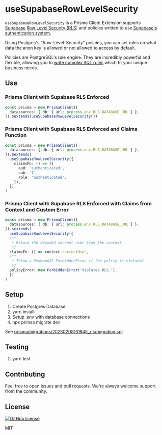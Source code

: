 # useSupabaseRowLevelSecurity

`useSupabaseRowLevelSecurity` is a Prisma Client Extension supports [Supabase](https://supabase.com/docs) [Row Level Security (RLS)](https://supabase.com/docs/guides/auth/row-level-security#authrole) and policies written to use [Supabase's authentication system](https://supabase.com/docs/guides/auth/overview).

Using Postgres's "Row-Level-Security" policies, you can set rules on what data the anon key is allowed or not allowed to access by default.

Policies are PostgreSQL's rule engine. They are incredibly powerful and flexible, allowing you to [write complex SQL rules](https://www.postgresql.org/docs/current/ddl-rowsecurity.html) which fit your unique business needs.

## Use

### Prisma Client with Supabase RLS Enforced

```ts
const prisma = new PrismaClient({
  datasources: { db: { url: process.env.RLS_DATABASE_URL } },
}).$extends(useSupabaseRowLevelSecurity())
```

### Prisma Client with Supabase RLS Enforced and Claims Function

```ts
const prisma = new PrismaClient({
  datasources: { db: { url: process.env.RLS_DATABASE_URL } },
}).$extends(
  useSupabaseRowLevelSecurity({
    claimsFn: () => ({
      aud: 'authenticated',
      sub: '1',
      role: 'authenticated',
    }),
  })
)
```
### Prisma Client with Supabase RLS Enforced with Claims from Context and Custom Error

```ts
const prisma = new PrismaClient({
  datasources: { db: { url: process.env.RLS_DATABASE_URL } },
}).$extends(
  useSupabaseRowLevelSecurity({  
  /**
   * Return the decoded current user from the context
   */
  claimsFn: () => context.currentUser,
  /**
   * Throw a RedwoodJS ForbiddenError if the policy is violated
   */
  policyError: new ForbiddenError('Violates RLS.'),
  })
)
```

## Setup

1. Create Postgres Database
1. yarn install
1. Setup .env with database connections
1. npx primsa migrate dev

See [prisma/migrations/20230208161945_rls/migration.sql](prisma/migrations/20230208161945_rls/migration.sql)
## Testing


1. yarn test

## Contributing

Feel free to open issues and pull requests. We're always welcome support from the community.

## License

[![GitHub license](https://img.shields.io/badge/license-MIT-lightgrey.svg?maxAge=2592000)](https://raw.githubusercontent.com/apollostack/apollo-ios/master/LICENSE)

MIT
